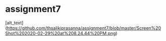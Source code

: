 # assignment7
[alt_text] (https://github.com/thsalikiprasanna/assignment7/blob/master/Screen%20Shot%202020-02-29%20at%208.24.44%20PM.png)
